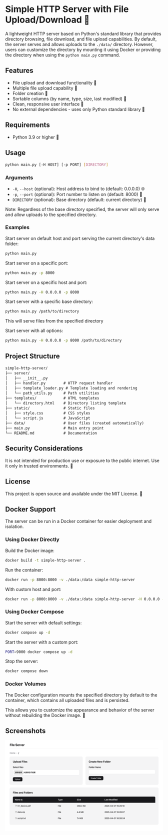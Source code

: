 # Simple HTTP Server with File Upload/Download 🚀

A lightweight HTTP server based on Python's standard library that provides directory browsing, file download, and file upload capabilities. By default, the server serves and allows uploads to the `./data/` directory. However, users can customize the directory by mounting it using Docker or providing the directory when using the `python main.py` command.

## Features

- File upload and download functionality 🔄
- Multiple file upload capability 🚚
- Folder creation 📂
- Sortable columns (by name, type, size, last modified) 🔄
- Clean, responsive user interface 🎨
- No external dependencies - uses only Python standard library 🐍

## Requirements

- Python 3.9 or higher 🐍

## Usage

```bash
python main.py [-H HOST] [-p PORT] [DIRECTORY]
```

### Arguments

- `-H`, `--host` (optional): Host address to bind to (default: 0.0.0.0) 🌐
- `-p`, `--port` (optional): Port number to listen on (default: 8000) 🚀
- `DIRECTORY` (optional): Base directory (default: current directory) 📂

Note: Regardless of the base directory specified, the server will only serve and allow uploads to the specified directory.

### Examples

Start server on default host and port serving the current directory's data folder:
```bash
python main.py
```

Start server on a specific port:
```bash
python main.py -p 8000
```

Start server on a specific host and port:
```bash
python main.py -H 0.0.0.0 -p 8000
```

Start server with a specific base directory:
```bash
python main.py /path/to/directory
```
This will serve files from the specified directory

Start server with all options:
```bash
python main.py -H 0.0.0.0 -p 8000 /path/to/directory
```

## Project Structure

```
simple-http-server/
├── server/
│   ├── __init__.py
│   ├── handler.py        # HTTP request handler
│   ├── template_loader.py # Template loading and rendering
│   └── path_utils.py     # Path utilities
├── templates/            # HTML templates
│   └── directory.html    # Directory listing template
├── static/               # Static files
│   ├── style.css         # CSS styles
│   └── script.js         # JavaScript
├── data/                 # User files (created automatically)
├── main.py               # Main entry point
└── README.md             # Documentation
```

## Security Considerations

It is not intended for production use or exposure to the public internet. Use it only in trusted environments. 🚫

## License

This project is open source and available under the MIT License. 📜

## Docker Support

The server can be run in a Docker container for easier deployment and isolation.

### Using Docker Directly

Build the Docker image:
```bash
docker build -t simple-http-server .
```

Run the container:
```bash
docker run -p 8000:8000 -v ./data:/data simple-http-server
```

With custom host and port:
```bash
docker run -p 8000:8000 -v ./data:/data simple-http-server -H 0.0.0.0 -p 8000
```

### Using Docker Compose

Start the server with default settings:
```bash
docker compose up -d
```

Start the server with a custom port:
```bash
PORT=9000 docker compose up -d
```

Stop the server:
```bash
docker compose down
```

### Docker Volumes

The Docker configuration mounts the specified directory by default to the container, which contains all uploaded files and is persisted.

This allows you to customize the appearance and behavior of the server without rebuilding the Docker image. 🔄

## Screenshots

![Screenshot](./img/screenshot.png)